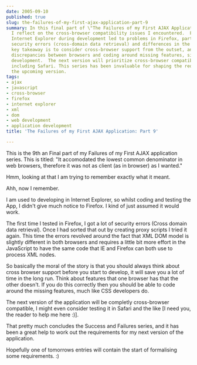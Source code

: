 ```yaml
---
date: 2005-09-10
published: true
slug: the-failures-of-my-first-ajax-application-part-9
summary: In this final part of \"The Failures of my First AJAX Application\" series,
  I reflect on the cross-browser compatibility issues I encountered.  Focusing on
  Internet Explorer during development led to problems in Firefox, particularly with
  security errors (cross-domain data retrieval) and differences in the XML DOM model.  The
  key takeaway is to consider cross-browser support from the outset, anticipating
  discrepancies between browsers and coding around missing features, similar to CSS
  development.  The next version will prioritize cross-browser compatibility, potentially
  including Safari. This series has been invaluable for shaping the requirements of
  the upcoming version.
tags:
- ajax
- javascript
- cross-browser
- firefox
- internet explorer
- xml
- dom
- web development
- application development
title: 'The Failures of my First AJAX Application: Part 9'

---
```

This is the 9th an Final part of my Failures of my First AJAX application series.  This is titled: "It accomodated the lowest common denominator in web browsers, therefore it was not as client (as in browser) as I wanted."<p />Hmm, looking at that I am trying to remember exactly what it meant.<p />Ahh, now I remember. <p />I am used to developing in Internet Explorer, so whilst coding and testing the App, I didn't give much notice to Firefox.  I kind of just assumed it would work. <p />The first time I tested in Firefox, I got a lot of security errors (Cross domain data retrieval).  Once I had sorted that out by creating proxy scripts I tried it again.  This time the errors revolved around the fact that XML DOM model is slightly different in both browsers and requires a little bit more effort in the JavaScript to have the same code that IE and Firefox can both use to process XML nodes.<p />So basically the moral of the story is that you should always think about cross browser support before you start to develop, it will save you a lot of time in the long run.   Think about features that one browser has that the other doesn't.  If you do this correctly then you should be able to code around the missing features, much like CSS developers do.<p />The next version of the application will be completly cross-browser compatible, I might even consider testing it in Safari and the like [I need you, the reader to help me here :)].<p />That pretty much concludes the Success and Failures series, and it has been a great help to work out the requirements for my next version of the application.<p />Hopefully one of tomorrows entries will contain the start of formalising some requirements. :)<p />

